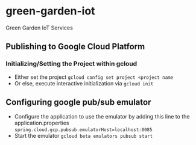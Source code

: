 # green-garden-iot
Green Garden IoT Services

## Publishing to Google Cloud Platform
### Initializing/Setting the Project within gcloud
* Either set the project
```gcloud config set project <project name```
* Or else, execute interactive initialization via
```gcloud init```


## Configuring google pub/sub emulator
* Configure the application to use the emulator by adding this line to the application.properties ``` spring.cloud.gcp.pubsub.emulatorHost=localhost:8085 ```
* Start the emulator ``` gcloud beta emulators pubsub start ```

